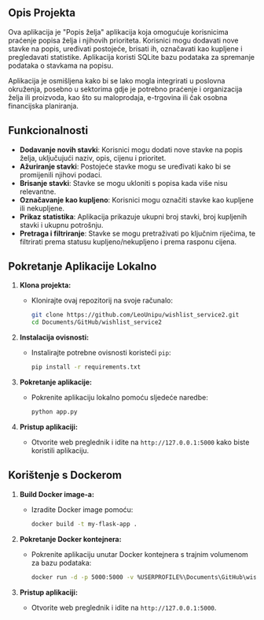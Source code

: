 
## Opis Projekta

Ova aplikacija je "Popis želja" aplikacija koja omogućuje korisnicima praćenje popisa želja i njihovih prioriteta. Korisnici mogu dodavati nove stavke na popis, uređivati postojeće, brisati ih, označavati kao kupljene i pregledavati statistike. Aplikacija koristi SQLite bazu podataka za spremanje podataka o stavkama na popisu. 

Aplikacija je osmišljena kako bi se lako mogla integrirati u poslovna okruženja, posebno u sektorima gdje je potrebno praćenje i organizacija želja ili proizvoda, kao što su maloprodaja, e-trgovina ili čak osobna financijska planiranja.

## Funkcionalnosti

- **Dodavanje novih stavki**: Korisnici mogu dodati nove stavke na popis želja, uključujući naziv, opis, cijenu i prioritet.
- **Ažuriranje stavki**: Postojeće stavke mogu se uređivati kako bi se promijenili njihovi podaci.
- **Brisanje stavki**: Stavke se mogu ukloniti s popisa kada više nisu relevantne.
- **Označavanje kao kupljeno**: Korisnici mogu označiti stavke kao kupljene ili nekupljene.
- **Prikaz statistika**: Aplikacija prikazuje ukupni broj stavki, broj kupljenih stavki i ukupnu potrošnju.
- **Pretraga i filtriranje**: Stavke se mogu pretraživati po ključnim riječima, te filtrirati prema statusu kupljeno/nekupljeno i prema rasponu cijena.

## Pokretanje Aplikacije Lokalno

1. **Klona projekta:**
   - Klonirajte ovaj repozitorij na svoje računalo:
     ```bash
     git clone https://github.com/LeoUnipu/wishlist_service2.git
     cd Documents/GitHub/wishlist_service2
     ```

2. **Instalacija ovisnosti:**
   - Instalirajte potrebne ovisnosti koristeći `pip`:
     ```bash
     pip install -r requirements.txt
     ```

3. **Pokretanje aplikacije:**
   - Pokrenite aplikaciju lokalno pomoću sljedeće naredbe:
     ```bash
     python app.py
     ```

4. **Pristup aplikaciji:**
   - Otvorite web preglednik i idite na `http://127.0.0.1:5000` kako biste koristili aplikaciju.

## Korištenje s Dockerom

1. **Build Docker image-a:**
   - Izradite Docker image pomoću:
     ```bash
     docker build -t my-flask-app .
     ```

2. **Pokretanje Docker kontejnera:**
   - Pokrenite aplikaciju unutar Docker kontejnera s trajnim volumenom za bazu podataka:
     ```bash
     docker run -d -p 5000:5000 -v %USERPROFILE%\Documents\GitHub\wishlist_service2\data:/app/data my-flask-app
     ```

3. **Pristup aplikaciji:**
   - Otvorite web preglednik i idite na `http://127.0.0.1:5000`.

